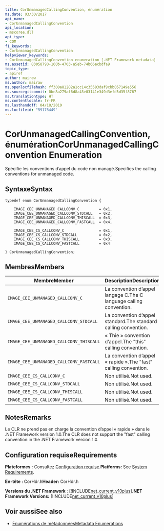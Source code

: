 ```yaml
---
title: CorUnmanagedCallingConvention, énumération
ms.date: 03/30/2017
api_name:
- CorUnmanagedCallingConvention
api_location:
- mscoree.dll
api_type:
- COM
f1_keywords:
- CorUnmanagedCallingConvention
helpviewer_keywords:
- CorUnmanagedCallingConvention enumeration [.NET Framework metadata]
ms.assetid: 83058790-160b-4703-a5eb-74b66acbdfa9
topic_type:
- apiref
author: mairaw
ms.author: mairaw
ms.openlocfilehash: ff308a81282a1cc14c35583daf9cbb057149e556
ms.sourcegitcommit: 0be8a279af6d8a43e03141e349d3efd5d35f8767
ms.translationtype: HT
ms.contentlocale: fr-FR
ms.lasthandoff: 04/18/2019
ms.locfileid: "59178449"
---
```

# <a name="corunmanagedcallingconvention-enumeration"></a><span data-ttu-id="03d09-102">CorUnmanagedCallingConvention, énumération</span><span class="sxs-lookup"><span data-stu-id="03d09-102">CorUnmanagedCallingConvention Enumeration</span></span>
<span data-ttu-id="03d09-103">Spécifie les conventions d’appel du code non managé.</span><span class="sxs-lookup"><span data-stu-id="03d09-103">Specifies the calling conventions for unmanaged code.</span></span>  
  
## <a name="syntax"></a><span data-ttu-id="03d09-104">Syntaxe</span><span class="sxs-lookup"><span data-stu-id="03d09-104">Syntax</span></span>  
  
```  
typedef enum CorUnmanagedCallingConvention {  
  
    IMAGE_CEE_UNMANAGED_CALLCONV_C         = 0x1,  
    IMAGE_CEE_UNMANAGED_CALLCONV_STDCALL   = 0x2,  
    IMAGE_CEE_UNMANAGED_CALLCONV_THISCALL  = 0x3,  
    IMAGE_CEE_UNMANAGED_CALLCONV_FASTCALL  = 0x4,  
  
    IMAGE_CEE_CS_CALLCONV_C                = 0x1,  
    IMAGE_CEE_CS_CALLCONV_STDCALL          = 0x2,  
    IMAGE_CEE_CS_CALLCONV_THISCALL         = 0x3,  
    IMAGE_CEE_CS_CALLCONV_FASTCALL         = 0x4  
  
} CorUnmanagedCallingConvention;  
```  
  
## <a name="members"></a><span data-ttu-id="03d09-105">Membres</span><span class="sxs-lookup"><span data-stu-id="03d09-105">Members</span></span>  
  
|<span data-ttu-id="03d09-106">Membre</span><span class="sxs-lookup"><span data-stu-id="03d09-106">Member</span></span>|<span data-ttu-id="03d09-107">Description</span><span class="sxs-lookup"><span data-stu-id="03d09-107">Description</span></span>|  
|------------|-----------------|  
|`IMAGE_CEE_UNMANAGED_CALLCONV_C`|<span data-ttu-id="03d09-108">La convention d’appel langage C.</span><span class="sxs-lookup"><span data-stu-id="03d09-108">The C language calling convention.</span></span>|  
|`IMAGE_CEE_UNMANAGED_CALLCONV_STDCALL`|<span data-ttu-id="03d09-109">La convention d’appel standard.</span><span class="sxs-lookup"><span data-stu-id="03d09-109">The standard calling convention.</span></span>|  
|`IMAGE_CEE_UNMANAGED_CALLCONV_THISCALL`|<span data-ttu-id="03d09-110">« Thie » convention d’appel.</span><span class="sxs-lookup"><span data-stu-id="03d09-110">The "this" calling convention.</span></span>|  
|`IMAGE_CEE_UNMANAGED_CALLCONV_FASTCALL`|<span data-ttu-id="03d09-111">La convention d’appel « rapide ».</span><span class="sxs-lookup"><span data-stu-id="03d09-111">The "fast" calling convention.</span></span>|  
|`IMAGE_CEE_CS_CALLCONV_C`|<span data-ttu-id="03d09-112">Non utilisé.</span><span class="sxs-lookup"><span data-stu-id="03d09-112">Not used.</span></span>|  
|`IMAGE_CEE_CS_CALLCONV_STDCALL`|<span data-ttu-id="03d09-113">Non utilisé.</span><span class="sxs-lookup"><span data-stu-id="03d09-113">Not used.</span></span>|  
|`IMAGE_CEE_CS_CALLCONV_THISCALL`|<span data-ttu-id="03d09-114">Non utilisé.</span><span class="sxs-lookup"><span data-stu-id="03d09-114">Not used.</span></span>|  
|`IMAGE_CEE_CS_CALLCONV_FASTCALL`|<span data-ttu-id="03d09-115">Non utilisé.</span><span class="sxs-lookup"><span data-stu-id="03d09-115">Not used.</span></span>|  
  
## <a name="remarks"></a><span data-ttu-id="03d09-116">Notes</span><span class="sxs-lookup"><span data-stu-id="03d09-116">Remarks</span></span>  
 <span data-ttu-id="03d09-117">Le CLR ne prend pas en charge la convention d’appel « rapide » dans le .NET Framework version 1.0.</span><span class="sxs-lookup"><span data-stu-id="03d09-117">The CLR does not support the "fast" calling convention in the .NET Framework version 1.0.</span></span>  
  
## <a name="requirements"></a><span data-ttu-id="03d09-118">Configuration requise</span><span class="sxs-lookup"><span data-stu-id="03d09-118">Requirements</span></span>  
 <span data-ttu-id="03d09-119">**Plateformes :** Consultez [Configuration requise](../../../../docs/framework/get-started/system-requirements.md).</span><span class="sxs-lookup"><span data-stu-id="03d09-119">**Platforms:** See [System Requirements](../../../../docs/framework/get-started/system-requirements.md).</span></span>  
  
 <span data-ttu-id="03d09-120">**En-tête :** CorHdr.h</span><span class="sxs-lookup"><span data-stu-id="03d09-120">**Header:** CorHdr.h</span></span>  
  
 <span data-ttu-id="03d09-121">**Versions du .NET Framework :** [!INCLUDE[net_current_v10plus](../../../../includes/net-current-v10plus-md.md)]</span><span class="sxs-lookup"><span data-stu-id="03d09-121">**.NET Framework Versions:** [!INCLUDE[net_current_v10plus](../../../../includes/net-current-v10plus-md.md)]</span></span>  
  
## <a name="see-also"></a><span data-ttu-id="03d09-122">Voir aussi</span><span class="sxs-lookup"><span data-stu-id="03d09-122">See also</span></span>

- [<span data-ttu-id="03d09-123">Énumérations de métadonnées</span><span class="sxs-lookup"><span data-stu-id="03d09-123">Metadata Enumerations</span></span>](../../../../docs/framework/unmanaged-api/metadata/metadata-enumerations.md)
